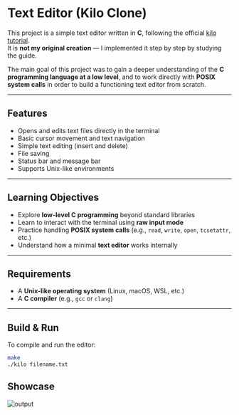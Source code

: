 # Text Editor (Kilo Clone)

This project is a simple text editor written in **C**, following the official [kilo tutorial](https://viewsourcecode.org/snaptoken/kilo/).  
It is **not my original creation** — I implemented it step by step by studying the guide.  

The main goal of this project was to gain a deeper understanding of the **C programming language at a low level**, and to work directly with **POSIX system calls** in order to build a functioning text editor from scratch.

---

## Features
- Opens and edits text files directly in the terminal
- Basic cursor movement and text navigation
- Simple text editing (insert and delete)
- File saving
- Status bar and message bar
- Supports Unix-like environments

---

## Learning Objectives
- Explore **low-level C programming** beyond standard libraries  
- Learn to interact with the terminal using **raw input mode**  
- Practice handling **POSIX system calls** (e.g., `read`, `write`, `open`, `tcsetattr`, etc.)  
- Understand how a minimal **text editor** works internally

---

##  Requirements
- A **Unix-like operating system** (Linux, macOS, WSL, etc.)
- A **C compiler** (e.g., `gcc` or `clang`)

---

##  Build & Run
To compile and run the editor:

```bash
make
./kilo filename.txt
```

## Showcase
![output](https://github.com/user-attachments/assets/b1582394-d44f-439a-b0da-762aa875e110)

